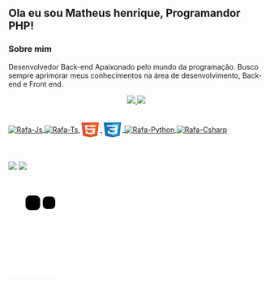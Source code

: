 ## Ola eu sou Matheus henrique, Programandor PHP!

### Sobre mim
  Desenvolvedor Back-end Apaixonado pelo mundo da programação. Busco sempre aprimorar meus conhecimentos na área de desenvolvimento, Back-end e Front end.

<div align="center">
  
   <a href="https://github.com/matehus-henrique">
  <img height="180em" src="https://github-readme-stats.vercel.app/api?username=matehus-henrique&show_icons=true&theme=dracula&include_all_commits=true&count_private=true"/>
  <img height="180em" src="https://github-readme-stats.vercel.app/api/top-langs/?username=matehus-henrique&layout=compact&langs_count=7&theme=dracula"/>
</div>
<div style="display: inline_block"><br>
  
  <div style="display: inline_block"><br>
  <img align="center" alt="Rafa-Js" height="30" width="40" src="https://cdn-icons-png.flaticon.com/512/5968/5968332.png">
  <img align="center" alt="Rafa-Ts" height="30" width="40" src="https://cdn-icons-png.flaticon.com/512/5968/5968292.png">
  <img align="center" alt="Rafa-HTML" height="30" width="40" src="https://raw.githubusercontent.com/devicons/devicon/master/icons/html5/html5-original.svg">
  <img align="center" alt="Rafa-CSS" height="30" width="40" src="https://raw.githubusercontent.com/devicons/devicon/master/icons/css3/css3-original.svg">
  <img align="center" alt="Rafa-Python" height="30" width="40" src="https://cdn.icon-icons.com/icons2/2415/PNG/512/laravel_plain_wordmark_logo_icon_146439.png">
  <img align="center" alt="Rafa-Csharp" height="30" width="40" src="https://cdn.icon-icons.com/icons2/2107/PNG/512/file_type_vue_icon_130078.png">
    
  
</div>
  <br>
  <br>
<div> 

  <a href = "mailto:mtheusi@gmail.com"><img src="https://img.shields.io/badge/-Gmail-%23333?style=for-the-badge&logo=gmail&logoColor=white" target="_blank"></a>
  <a href="https://www.linkedin.com/in/matheus-henrique-4a9b23180/" target="_blank"><img src="https://img.shields.io/badge/-LinkedIn-%230077B5?style=for-the-badge&logo=linkedin&logoColor=white" target="_blank"></a> 
 
  ![Snake animation](https://github.com/rafaballerini/rafaballerini/blob/output/github-contribution-grid-snake.svg)
 
</div>
